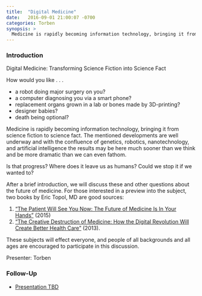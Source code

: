 ```yaml
---
title:  "Digital Medicine"
date:   2016-09-01 21:00:07 -0700
categories: Torben
synopsis: >
  Medicine is rapidly becoming information technology, bringing it from science fiction to science fact. The mentioned developments are well underway and with the confluence of genetics, robotics, nanotechnology, and artificial intelligence the results may be here much sooner than we think and be more dramatic than we can even fathom.
---
```


### Introduction

Digital Medicine: Transforming Science Fiction into Science Fact

How would you like . . . 
- a robot doing major surgery on you?
- a computer diagnosing you via a smart phone?
- replacement organs grown in a lab or bones made by 3D-printing?
- designer babies?
- death being optional?

Medicine is rapidly becoming information technology, bringing it from science fiction to science fact. The mentioned developments are well underway and with the confluence of genetics, robotics, nanotechnology, and artificial intelligence the results may be here much sooner than we think and be more dramatic than we can even fathom. 

Is that progress? Where does it leave us as humans? Could we stop it if we wanted to? 

After a brief introduction, we will discuss these and other questions about the future of medicine. For those interested in a preview into the subject, two books by Eric Topol, MD are good sources: 
1. [“The Patient Will See You Now: The Future of Medicine Is In Your Hands”](https://www.amazon.com/Patient-Will-See-You-Now/dp/0465040020/ref=sr_1_1?ie=UTF8&qid=1516199797&sr=8-1&keywords=the+patient+will+see+you+now) (2015)
2. [“The Creative Destruction of Medicine: How the Digital Revolution Will Create Better Health Care”](https://www.amazon.com/Creative-Destruction-Medicine-Digital-Revolution/dp/0465061834/ref=sr_1_2?s=books&ie=UTF8&qid=1516199858&sr=1-2) (2013).

These subjects will effect everyone, and people of all backgrounds and all ages are encouraged to participate in this discussion.

Presenter: Torben

### Follow-Up

* [Presentation TBD](/assets/present/tbd.pdf) 
